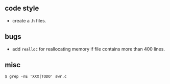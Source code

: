 

code style
----------

* create a .h files.

bugs
----

* add `realloc` for reallocating memory if file contains more than 400 lines.

misc
----

    $ grep -nE 'XXX|TODO' swr.c

